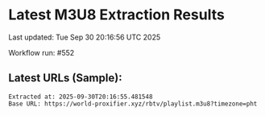 # Latest M3U8 Extraction Results

Last updated: Tue Sep 30 20:16:56 UTC 2025

Workflow run: #552

## Latest URLs (Sample):
```
Extracted at: 2025-09-30T20:16:55.481548
Base URL: https://world-proxifier.xyz/rbtv/playlist.m3u8?timezone=pht

```
